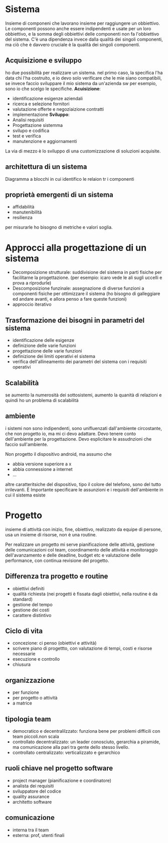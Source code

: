 # Sistema
Insieme di componeni che lavorano insieme per raggiungere un obbiettivo.
Le componenti possono anche essere indipendenti e usate per un loro obbiettivo, e la somma degli obbiettivi delle componenti non fa l'obbiettivo del sistema.
C'è una dipendenza invece dalla qualità dei singoli componenti, ma ciò che è davvero cruciale è la qualità dei singoli componenti.
## Acquisizione e sviluppo
ho due possibilità per realizzare un sistema. nel primo caso, la specifica l'ha data chi l'ha costruito, e io devo solo verificare che le mie siano compatibili, se invece faccio sviluppare il mio sistema da un'azienda sw per esempio, sono io che scelgo le specifiche.
**Acuisizione**:
* identificazione esigenze aziendali 
* ricerca e selezione fornitori
* valutazione offerte e negoziaizione contratti
* implementazione
**Sviluppo**:
* Analisi requisiti 
* Progettazione sistemma
* svilupo e codifica
* test e verifica
* manutenzione e aggiornamenti

La via di mezzo è lo sviluppo di una customizzazione di soluzioni acquisite.

## architettura di un sistema
Diagramma a blocchi in cui identifico le relaion tr i componenti

## proprietà emergenti di un sistema
* affidabilità
* manutenibilità
* resilienza

per misurarle ho bisogno di metriche e valori soglia.

# Approcci alla progettazione di un sistema
* Decomposizione strutturale: suddivisione del sistema in parti fisiche per facilitarne la progettazione. (per esempio: icaro vede le ali sugli uccelli e prova a riprodurle)
* Descomposizione funzinale: assegnazione di diverse funzioni a componenti fisiche per ottimizzare il sistema (ho bisogno di galleggiare ed andare avanti, e allora penso a fare queste funzioni)
* approccio iterativo
## Trasformazione dei bisogni in parametri del sistema
* identificazione delle esigenze
* definizione delle varie funzioni
* progettazione delle varie funzioni
* definizione dei limiti operativi el sistema
* verifica dell'allineamento dei parametri del sistema con i requisiti operativi

## Scalabilità
se aumento la numerosità dei sottosistemi, aumento la quanità di relazioni e quindi ho un problema di scalabilità

## ambiente
i sistemi non sono indipendenti, sono unifluenzati dall'ambiente circostante, che non progetto io, ma mi ci devo adattare. Devo tenere conto dell'ambiente per la progettazione.
Devo esplicitare le assudnzioni che faccio sull'ambiente.

Non progetto il dispositivo android, ma assumo che
* abbia versione superiore a x
* abbia connessione a internet
* ...

altre caratteritsiche del dispositivo, tipo il colore del telefono, sono del tutto irrilevanti.
È Importante specificare le assunzioni e i requisiti dell'ambiente in cui il sistema esiste

# Progetto
insieme di attività con inizio, fine, obiettivo, realizzato da equipe di persone, usa un insieme di risorse, non è una routine. 

Per realizzare un progetto mi serve pianificazione delle attività, gestione delle comunicazioni col team, coordinamento delle attività e monitoraggio dell'avanzamento e delle deadline, budget etc e valutazione delle performance, con continua revisione del progetto.

## Differenza tra progetto e routine
* obiettivi definiti
* qualità richiesta (nei progetti è fissata dagli obiettivi, nella routine è da standard)
* gestione del tempo
* gestione dei costi
* carattere distintivo

## Ciclo di vita
* concezione: ci penso (obiettivi e attività)
* scrivere piano di progettto, con valutazione di tempi, costi e risorse necessarie
* esecuzione e controllo
* chiusura

## organizzazione
* per funzione
* per progetto o attività
* a matrice

## tipologia team
* democratico e decentralilzzato: funziona bene per problemi difficili con team piccoli.non scala
* controllato decentralizzato: un leader conosciuto, gerarchia a piramide, ma comunicazione alla pari tra gente dello stesso livello.
* controllato centralizzato: verticalizzato e gerarchico

## ruoli chiave nel progetto software
* project manager (pianificazione e coordinatore)
* analista dei requisiti
* sviluppatore del codice
* quality assurance
* architetto software

## comunicazione
* interna tra il team
* esterna: prof, utenti finali